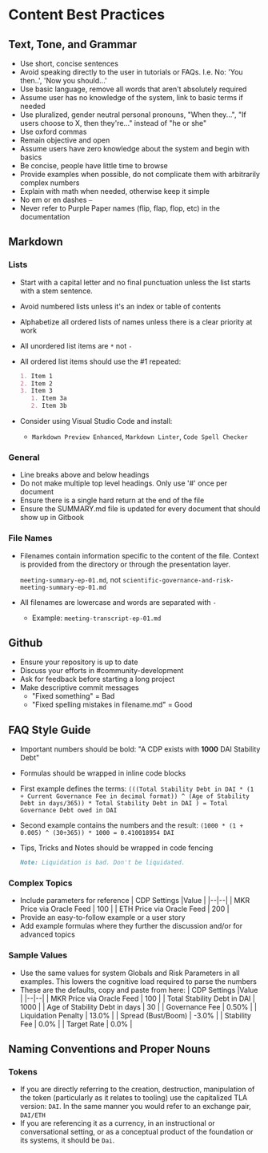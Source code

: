 # Content Best Practices

## Text, Tone, and Grammar

* Use short, concise sentences
* Avoid speaking directly to the user in tutorials or FAQs. I.e. No: 'You then..', 'Now you should...'
* Use basic language, remove all words that aren't absolutely required
* Assume user has no knowledge of the system, link to basic terms if needed
* Use pluralized, gender neutral personal pronouns, "When they...", "If users choose to X, then they're..." instead of "he or she"
* Use oxford commas
* Remain objective and open
* Assume users have zero knowledge about the system and begin with basics
* Be concise, people have little time to browse
* Provide examples when possible, do not complicate them with arbitrarily complex numbers
* Explain with math when needed, otherwise keep it simple
* No em or en dashes `—`
* Never refer to Purple Paper names (flip, flap, flop, etc) in the documentation

## Markdown

### Lists

* Start with a capital letter and no final punctuation unless the list starts with a stem sentence.
* Avoid numbered lists unless it's an index or table of contents
* Alphabetize all ordered lists of names unless there is a clear priority at work
* All unordered list items are `*` not `-`
* All ordered list items should use the #1 repeated:

    ```markdown
    1. Item 1
    2. Item 2
    3. Item 3
       1. Item 3a
       2. Item 3b
    ```

* Consider using Visual Studio Code and install:
  * `Markdown Preview Enhanced`, `Markdown Linter`, `Code Spell Checker`

### General

* Line breaks above and below headings
* Do not make multiple top level headings. Only use '#' once per document
* Ensure there is a single hard return at the end of the file
* Ensure the SUMMARY.md file is updated for every document that should show up in Gitbook

### File Names

* Filenames contain information specific to the content of the file. Context is provided from the directory or through the presentation layer.

    `meeting-summary-ep-01.md`, not `scientific-governance-and-risk-meeting-summary-ep-01.md`

* All filenames are lowercase and words are separated with `-`
  * Example: `meeting-transcript-ep-01.md`

## Github

* Ensure your repository is up to date
* Discuss your efforts in #community-development
* Ask for feedback before starting a long project
* Make descriptive commit messages
  * "Fixed something" = Bad
  * "Fixed spelling mistakes in filename.md" = Good

## FAQ Style Guide

* Important numbers should be bold: "A CDP exists with **1000** DAI Stability Debt"
* Formulas should be wrapped in inline code blocks
* First example defines the terms:
    `(((Total Stability Debt in DAI * (1 + Current Governance Fee in decimal format)) ^ (Age of Stability Debt in days/365)) * Total Stability Debt in DAI ) = Total Governance Debt owed in DAI`
* Second example contains the numbers and the result:
    `(1000 * (1 + 0.005) ^ (30÷365)) * 1000 = 0.410018954 DAI`
* Tips, Tricks and Notes should be wrapped in code fencing

    ```markdown
    Note: Liquidation is bad. Don't be liquidated.
    ```

### Complex Topics

* Include parameters for reference
    | CDP Settings |Value |
    |--|--|
    | MKR Price via Oracle Feed | 100 |
    | ETH Price via Oracle Feed | 200 |
* Provide an easy-to-follow example or a user story
* Add example formulas where they further the discussion and/or for advanced topics

### Sample Values

* Use the same values for system Globals and Risk Parameters in all examples. This lowers the cognitive load required to parse the numbers
* These are the defaults, copy and paste from here:
    | CDP Settings |Value |
    |--|--|
    | MKR Price via Oracle Feed | 100 |
    | Total Stability Debt in DAI | 1000 |
    | Age of Stability Debt in days | 30 |
    | Governance Fee | 0.50% |
    | Liquidation Penalty | 13.0% |
    | Spread (Bust/Boom) | -3.0% |
    | Stability Fee | 0.0% |
    | Target Rate | 0.0%  |

## Naming Conventions and Proper Nouns

### Tokens

* If you are directly referring to the creation, destruction, manipulation of the token (particularly as it relates to tooling) use the capitalized TLA version: `DAI`. In the same manner you would refer to an exchange pair, `DAI/ETH`
* If you are referencing it as a currency, in an instructional or conversational setting, or as a conceptual product of the foundation or its systems, it should be `Dai`.
